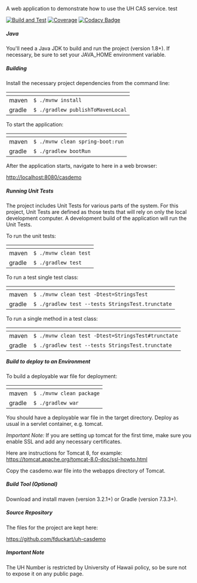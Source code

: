 A web application to demonstrate how to use the UH CAS service. test

[![Build and Test](https://github.com/fduckart/uh-casdemo/actions/workflows/build-test.yml/badge.svg)](https://github.com/fduckart/uh-casdemo/actions/workflows/build-test.yml)
[![Coverage](https://github.com/fduckart/uh-casdemo/blob/badges/jacoco.svg)](https://github.com/fduckart/uh-casdemo/actions/workflows/coverage.yml)
[![Codacy Badge](https://app.codacy.com/project/badge/Grade/f5fdc71206a64aa4a7dc9ffe9c988cd1?branch=master)](https://www.codacy.com/gh/codacy/codacy-coverage-reporter/dashboard?utm_source=github.com&amp;utm_medium=referral&amp;utm_content=codacy/codacy-coverage-reporter&amp;utm_campaign=Badge_Grade)


##### Java

You'll need a Java JDK to build and run the project (version 1.8+).
If necessary, be sure to set your JAVA_HOME environment variable.

##### Building

Install the necessary project dependencies from the command line:

|    <!-- -->  | <!-- -->                          |
|--------------|-----------------------------------|
| maven        | `$ ./mvnw install               ` |
| gradle       | `$ ./gradlew publishToMavenLocal` |

To start the application:

|    <!-- -->  | <!-- -->                         |
|--------------|----------------------------------|
| maven        | `$ ./mvnw clean spring-boot:run` |
| gradle       | `$ ./gradlew bootRun           ` |

After the application starts, navigate to here in a web browser:

<http://localhost:8080/casdemo>

##### Running Unit Tests

The project includes Unit Tests for various parts of the system. For this project, Unit Tests are defined as those tests
that will rely on only the local development computer. A development build of the application will run the Unit Tests.

To run the unit tests:

|    <!-- -->  | <!-- -->              |
|--------------|-----------------------|
| maven        | `$ ./mvnw clean test` |
| gradle       | `$ ./gradlew test   ` |

To run a test single test class:

|    <!-- -->  | <!-- -->                                         |
|--------------|--------------------------------------------------|
| maven        | `$ ./mvnw clean test -Dtest=StringsTest        ` |
| gradle       | `$ ./gradlew test --tests StringsTest.trunctate` |

To run a single method in a test class:

|    <!-- -->  | <!-- -->                                           |
|--------------|----------------------------------------------------|
| maven        | `$ ./mvnw clean test -Dtest=StringsTest#trunctate` |
| gradle       | `$ ./gradlew test --tests StringsTest.trunctate  ` |

##### Build to deploy to an Environment

To build a deployable war file for deployment:

|    <!-- -->  | <!-- -->                 |
|--------------|--------------------------|
| maven        | `$ ./mvnw clean package` |
| gradle       | `$ ./gradlew war       ` |

You should have a deployable war file in the target directory. Deploy as usual in a servlet container, e.g. tomcat.

_Important Note:_
If you are setting up tomcat for the first time, make sure you enable SSL and add any necessary certificates.

Here are instructions for Tomcat 8, for example:
<https://tomcat.apache.org/tomcat-8.0-doc/ssl-howto.html>

Copy the casdemo.war file into the webapps directory of Tomcat.

##### Build Tool (Optional)

Download and install maven (version 3.2.1+) or Gradle (version 7.3.3+).

##### Source Repository

The files for the project are kept here:

<https://github.com/fduckart/uh-casdemo>

##### Important Note

The UH Number is restricted by University of Hawaii policy, so be sure not to expose it on any public page.

